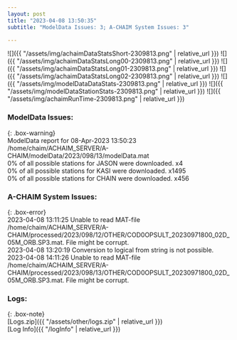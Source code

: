 ```yaml
---
layout: post
title: "2023-04-08 13:50:35"
subtitle: "ModelData Issues: 3; A-CHAIM System Issues: 3"

---
```


![]({{ "/assets/img/achaimDataStatsShort-2309813.png" | relative_url }})
![]({{ "/assets/img/achaimDataStatsLong00-2309813.png" | relative_url }})
![]({{ "/assets/img/achaimDataStatsLong01-2309813.png" | relative_url }})
![]({{ "/assets/img/achaimDataStatsLong02-2309813.png" | relative_url }})
![]({{ "/assets/img/modelDataDataStats-2309813.png" | relative_url }})
![]({{ "/assets/img/modelDataStationStats-2309813.png" | relative_url }})
![]({{ "/assets/img/achaimRunTime-2309813.png" | relative_url }})


### ModelData Issues:  
  
{: .box-warning}  
 ModelData report for 08-Apr-2023 13:50:23   
 /home/chaim/ACHAIM_SERVER/A-CHAIM/modelData/2023/098/13/modelData.mat   
 0% of all possible stations for JASON were downloaded. x4   
 0% of all possible stations for KASI were downloaded. x1495   
 0% of all possible stations for CHAIN were downloaded. x456   
  
### A-CHAIM System Issues:  
  
{: .box-error}  
2023-04-08 13:11:25 Unable to read MAT-file /home/chaim/ACHAIM_SERVER/A-CHAIM/processed/2023/098/12/OTHER/COD0OPSULT_20230971800_02D_05M_ORB.SP3.mat. File might be corrupt.  
2023-04-08 13:20:19 Conversion to logical from string is not possible.  
2023-04-08 14:11:26 Unable to read MAT-file /home/chaim/ACHAIM_SERVER/A-CHAIM/processed/2023/098/13/OTHER/COD0OPSULT_20230971800_02D_05M_ORB.SP3.mat. File might be corrupt.  

### Logs:  
  
{: .box-note}  
[Logs.zip]({{ "/assets/other/logs.zip" | relative_url }})  
[Log Info]({{ "/logInfo" | relative_url }})  
